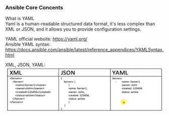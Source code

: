 ### Ansible Core Concents
What is YAML  <br />
Yaml is a human-readable structured data format, it's less complex than XML or JSON, and it allows you to provide configuration settings. <br />

YAML official website: https://yaml.org/  <br />
Ansible YAML syntax: https://docs.ansible.com/ansible/latest/reference_appendices/YAMLSyntax.html  <br />

XML, JSON, YAML: <br />
![alt text](https://github.com/SamerLabban/ansible-for-network-automation/blob/samer-dev/xml_json_yaml.GIF?raw=true)  <br />

